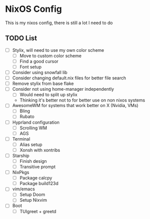 # NixOS Config
This is my nixos config, there is still a lot I need to do 


## TODO List 
- [ ] Stylix, will need to use my own color scheme 
    - [ ] Move to custom color scheme 
    - [ ] Find a good cursor 
    - [ ] Font setup 
- [ ] Consider using snowfall lib
- [ ] Consider changing default.nix files for better file search 
- [ ] Remove stylix from base flake
- [ ] Consider not using home-manager independently 
    - [ ] Would need to split up stylix 
    - Thinking it's better not to for better use on non nixos systems
- [ ] AwesomeWM for systems that work better on X (Nvidia, VMs)
    - [ ] Bling 
    - [ ] Rubato
- [ ] Hyprland configuration 
    - [ ] Scrolling WM 
    - [ ] AGS 
- [ ] Terminal 
    - [ ] Alias setup 
    - [ ] Xonsh with xontribs 
- [ ] Starship 
    - [ ] Finish design 
    - [ ] Transitive prompt
- [ ] NixPkgs 
    - [ ] Package calcpy 
    - [ ] Package build123d 
- [ ] vim/emacs
    - [ ] Setup Doom 
    - [ ] Setup Nixvim 
- [ ] Boot
    - [ ] TUIgreet + greetd

